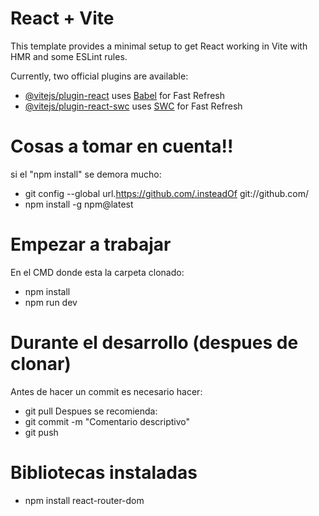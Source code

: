 # React + Vite

This template provides a minimal setup to get React working in Vite with HMR and some ESLint rules.

Currently, two official plugins are available:

- [@vitejs/plugin-react](https://github.com/vitejs/vite-plugin-react/blob/main/packages/plugin-react/README.md) uses [Babel](https://babeljs.io/) for Fast Refresh
- [@vitejs/plugin-react-swc](https://github.com/vitejs/vite-plugin-react-swc) uses [SWC](https://swc.rs/) for Fast Refresh

# Cosas a tomar en cuenta!!
si el "npm install" se demora mucho:
- git config --global url.https://github.com/.insteadOf git://github.com/
- npm install -g npm@latest

# Empezar a trabajar
En el CMD donde esta la carpeta clonado:
- npm install
- npm run dev

# Durante el desarrollo (despues de clonar)
Antes de hacer un commit es necesario hacer:
- git pull
Despues se recomienda:
- git commit -m "Comentario descriptivo"
- git push

# Bibliotecas instaladas
- npm install react-router-dom